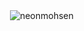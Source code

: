 <p>&nbsp;<img align="center" src="http://github-profile-summary-cards.vercel.app/api/cards/profile-details?username=neonmohsen&theme=github_dark" alt="neonmohsen" /></p>
